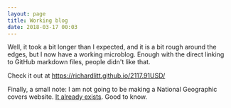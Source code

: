 ```yaml
---
layout: page
title: Working blog
date: 2018-03-17 00:03
---
```


Well, it took a bit longer than I expected, and it is a bit rough around the edges, but I now have a working microblog. Enough with the direct linking to GitHub markdown files, people didn't like that.

Check it out at https://richardlitt.github.io/2117.91USD/

Finally, a small note: I am not going to be making a National Geographic covers website. [It already exists](http://www.coverbrowser.com/covers/national-geographic/26). Good to know.